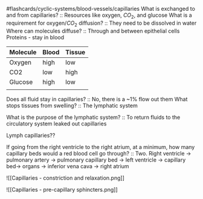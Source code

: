 #flashcards/cyclic-systems/blood-vessels/capillaries
What is exchanged to and from capillaries? :: Resources like oxygen, $CO_{2}$, and glucose
What is a requirement for oxygen/$CO_{2}$ diffusion? :: They need to be dissolved in water
Where can molecules diffuse? :: Through and between epithelial cells
Proteins - stay in blood

| Molecule | Blood | Tissue |
| -------- | ----- | ------ |
| Oxygen   | high  | low    |
| CO2      | low   | high   |
| Glucose  | high  | low    |
|          |       |        |

Does all fluid stay in capillaries? :: No, there is a ~1% flow out them
What stops tissues from swelling? :: The lymphatic system
<!--SR:!2023-11-28,1,230-->
What is the purpose of the lymphatic system? :: To return fluids to the circulatory system leaked out capillaries
<!--SR:!2023-11-30,3,250-->
Lymph capillaries??

If going from the right ventricle to the right atrium, at a minimum, how many capillary beds would a red blood cell go through? :: Two. Right ventricle -> pulmonary artery -> pulmonary capillary bed -> left ventricle -> capillary bed-> organs -> inferior vena cava -> right atrium


![[Capillaries - constriction and relaxation.png]]

![[Capillaries - pre-capillary sphincters.png]]